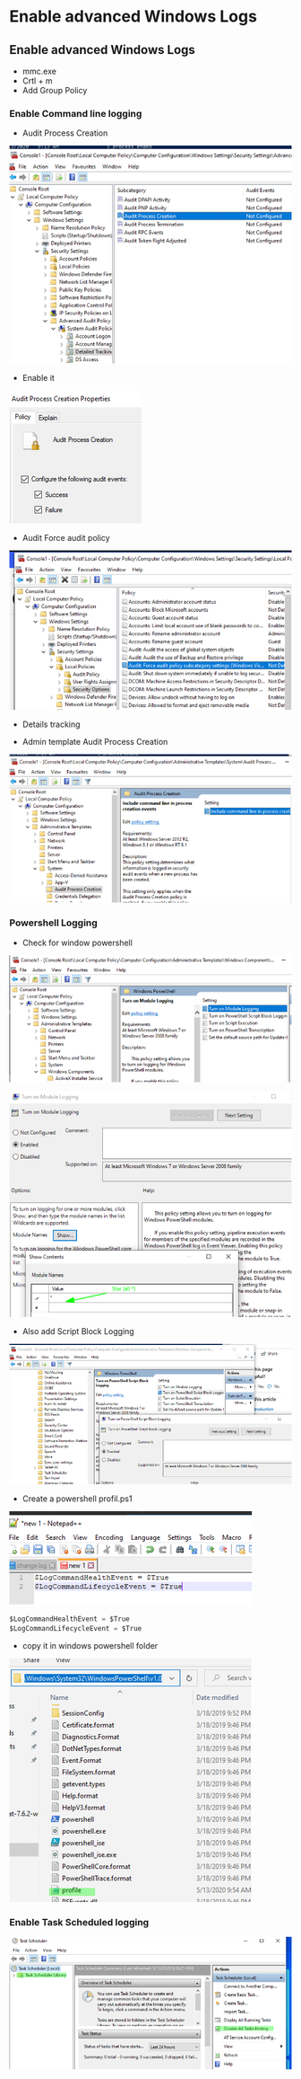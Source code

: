 # Enable advanced Windows Logs

## Enable advanced Windows Logs

* mmc.exe
* Crtl + m
* Add Group Policy

### Enable Command line logging

* Audit Process Creation

![](../../../.gitbook/assets/1b57cb04c8ad4be79d6b483b99c20d96.png)

* Enable it

![](../../../.gitbook/assets/5bc45989245240a18573818ac1a4dc90.png)

* Audit Force audit policy

![](../../../.gitbook/assets/c510f16a67714d2eb5a91b40eebfc261.png)

* Details tracking



* Admin template Audit Process Creation

![](../../../.gitbook/assets/091f88ae5ef74de0a3859c95c90fa778.png)

### Powershell Logging

* Check for window powershell

![](../../../.gitbook/assets/b196067061f34da0a6ec983785f28372.png)

![](../../../.gitbook/assets/f7c7813f519f40b88da3c791d6eed2ca.png)

* Also add Script Block Logging

![](../../../.gitbook/assets/6bbbc8eb3a044df2806bc43a5fbed860.png)

* Create a powershell profil.ps1

![](../../../.gitbook/assets/eea814582a6342619e1c4213274088bb.png)

```csharp
$LogCommandHealthEvent = $True
$LogCommandLifecycleEvent = $True
```

* copy it in windows powershell folder

![](../../../.gitbook/assets/0796f826327d4ccc8bb80e289ebd863c.png)



### Enable Task Scheduled logging

![](../../../.gitbook/assets/0aa9644ef1d7473290cce86ce1bc2b02.png)

